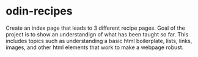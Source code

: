 # odin-recipes
Create an index page that leads to 3 different recipe pages. Goal of the project is to show an understandign of what has been taught so far.
This includes topics such as understanding a basic html boilerplate, lists, links, images, and other html elements that work to make a webpage robust.